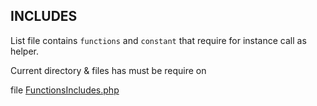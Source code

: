 ## INCLUDES

List file contains `functions` and `constant` that require for instance call as helper.

Current directory & files has must be require on

file [FunctionsIncludes.php](../FunctionsIncludes.php)
